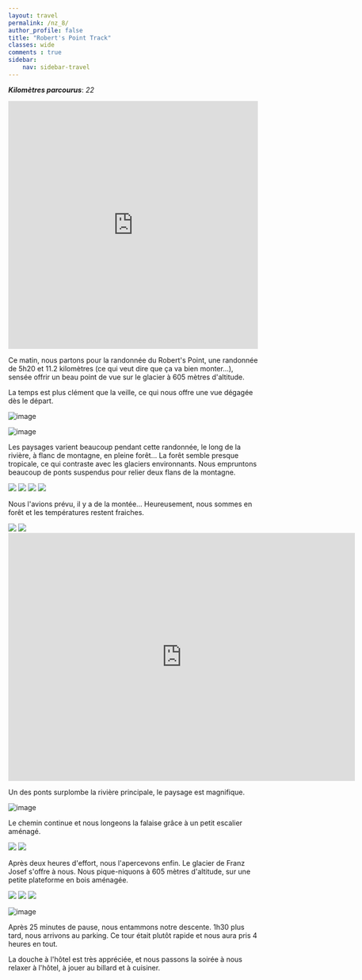 ```yaml
---
layout: travel
permalink: /nz_8/
author_profile: false
title: "Robert's Point Track"
classes: wide
comments : true
sidebar:
    nav: sidebar-travel
---
```


<!-- jQuery 1.8 or later, 33 KB -->
<script src="https://ajax.googleapis.com/ajax/libs/jquery/1.11.1/jquery.min.js"></script>

<!-- Fotorama from CDNJS, 19 KB -->
<link  href="https://cdnjs.cloudflare.com/ajax/libs/fotorama/4.6.4/fotorama.css" rel="stylesheet">
<script src="https://cdnjs.cloudflare.com/ajax/libs/fotorama/4.6.4/fotorama.js"></script>

***Kilomètres parcourus***: *22*

<iframe src="https://www.google.com/maps/d/u/0/embed?mid=1ZtLiKkVv7tQ8FwEfD4b8lo_uZsdnBIPi" width="100%" height="500" frameBorder="0"></iframe>

<br>

Ce matin, nous partons pour la randonnée du Robert's Point, une randonnée de 5h20 et 11.2 kilomètres (ce qui veut dire que ça va bien monter...), sensée offrir un beau point de vue sur le glacier à 605 mètres d'altitude.

La temps est plus clément que la veille, ce qui nous offre une vue dégagée dès le départ. 

![image](https://drive.google.com/uc?id=1qCLtAXq1zAwG8nUGrrFUWEaVGaB_kU1p)

![image](https://drive.google.com/uc?id=18AyLGRWNZUGb1HIzMg8m2KujxZef5uWj)

Les paysages varient beaucoup pendant cette randonnée, le long de la rivière, à flanc de montagne, en pleine forêt... La forêt semble presque tropicale, ce qui contraste avec les glaciers environnants. Nous empruntons beaucoup de ponts suspendus pour relier deux flans de la montagne. 

<div class="fotorama">
  <img src="https://drive.google.com/uc?id=1vdL-MQDAdIFmR9PJ7-bIFtXSTnwLNiH4">
  <img src="https://drive.google.com/uc?id=1z3MPo_si4tqi6pqec_sOufMUgv2uWFon">
  <img src="https://drive.google.com/uc?id=1cHBwKfDNtHaQjQvCwsjdBObzSrg_vLBs">
  <img src="https://drive.google.com/uc?id=1AT_izXMTWkPrwgjmw_Bmo-cGVAH8hlIu">
</div>

Nous l'avions prévu, il y a de la montée... Heureusement, nous sommes en forêt et les températures restent fraiches.

<div class="fotorama">
  <img src="https://drive.google.com/uc?id=1hhpGWNnpdLHW_6VdvMPsuCXnRwfH6K-p">
  <img src="https://drive.google.com/uc?id=1W1ZsEUivnqAxEfKcPfLWLrvDuAYVu2nH">
</div>

<iframe width="700" height="500" src="https://www.youtube.com/embed/8DAB3mSWIAE" frameborder="0" allow="accelerometer; autoplay; encrypted-media; gyroscope; picture-in-picture" allowfullscreen></iframe>

<br>

Un des ponts surplombe la rivière principale, le paysage est magnifique.

![image](https://drive.google.com/uc?id=13bK7aNSUqoazP1jaRNozE_il9dzeQ0_E)

Le chemin continue et nous longeons la falaise grâce à un petit escalier aménagé.

<div class="fotorama">
  <img src="https://drive.google.com/uc?id=1BrEtpsIK20b_NI_lr3BM4Cn7LJ-X4Yk5">
  <img src="https://drive.google.com/uc?id=1CtFsXPVWpx9UZcK88npUv4sTBhkyR-jp">
</div>

Après deux heures d'effort, nous l'apercevons enfin. Le glacier de Franz Josef s'offre à nous. Nous pique-niquons à 605 mètres d'altitude, sur une petite plateforme en bois aménagée. 

<div class="fotorama">
  <img src="https://drive.google.com/uc?id=10KIKP51GxhnPar7qQ6LpY-k7uTXlEAqr">
  <img src="https://drive.google.com/uc?id=1PnBkshIz2tc0N39hYlXD2YhtKraw6rFE">
  <img src="https://drive.google.com/uc?id=1mT7mdysKFpAb-qEdffxQK075s1y--QaC">
</div>

![image](https://drive.google.com/uc?id=1K1xRglsSTAGcgQVaM6U7trpg9XWz0T9f)

Après 25 minutes de pause, nous entammons notre descente. 1h30 plus tard, nous arrivons au parking. Ce tour était plutôt rapide et nous aura pris 4 heures en tout.

La douche à l'hôtel est très appréciée, et nous passons la soirée à nous relaxer à l'hôtel, à jouer au billard et à cuisiner.